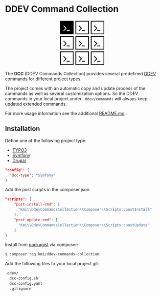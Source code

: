 DDEV Command Collection
========================

<p align="center"><img src="./doc/Images/dcc.svg" alt="DCC" width="150">
</p>

The __DCC__ (DDEV Commands Collection) provides several predefined [DDEV](https://ddev.readthedocs.io/en/stable/) commands for different project types.

The project comes with an automatic copy and update process of the commands as well as several customization options. So the DDEV commands in your local project under `.ddev/commands` will always keep updated extended commands.

For more usage information see the additional [README.md](src/CommandsCollection/general/static/README.md).

## Installation

Define one of the following project type:
- [TYPO3](src/CommandsCollection/typo3)
- [Symfony](src/CommandsCollection/symfony)
- [Drupal](src/CommandsCollection/drupal)

```json
"config": {
  "dcc-type": "Symfony"
}
```

Add the post scripts in the composer.json:

```json
"scripts": {
    "post-install-cmd": [
      "Kmi\\DdevCommandsCollection\\Composer\\Scripts::postInstall"
    ],
    "post-update-cmd": [
      "Kmi\\DdevCommandsCollection\\Composer\\Scripts::postUpdate"
    ]
}
```

Install from [packagist](https://packagist.org/packages/kmi/ddev-commands-collection) via composer:

```bash
$ composer req kmi/ddev-commands-collection
```

Add the following files to your local project git:

```bash
.ddev/
  dcc-config.sh
  dcc-config.yaml
  .gitignore
```